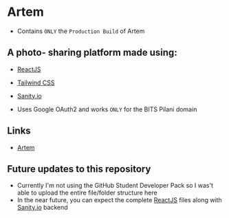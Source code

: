 # Artem

- Contains `ONLY` the `Production Build` of Artem

## A photo- sharing platform made using:
- [ReactJS](https://reactjs.org/)
- [Tailwind CSS](https://tailwindcss.com/)
- [Sanity.io](sanity.io)

- Uses Google OAuth2 and works `ONLY` for the BITS Pilani domain

## Links

- [Artem](https://bitsartem.netlify.app)

## Future updates to this repository

- Currently I'm not using the GitHub Student Developer Pack so I was't able to upload the entire file/folder structure here
- In the near future, you can expect the complete [ReactJS](https://reactjs.org/) files along with [Sanity.io](sanity.io) backend
